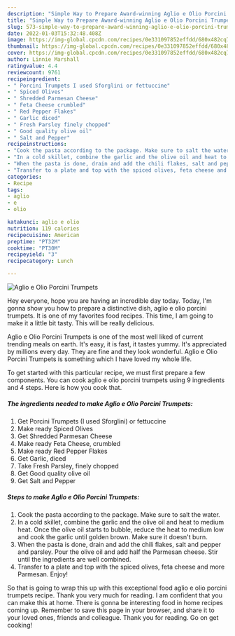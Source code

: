 ```yaml
---
description: "Simple Way to Prepare Award-winning Aglio e Olio Porcini Trumpets"
title: "Simple Way to Prepare Award-winning Aglio e Olio Porcini Trumpets"
slug: 573-simple-way-to-prepare-award-winning-aglio-e-olio-porcini-trumpets
date: 2022-01-03T15:32:48.408Z
image: https://img-global.cpcdn.com/recipes/0e331097852effdd/680x482cq70/aglio-e-olio-porcini-trumpets-recipe-main-photo.jpg
thumbnail: https://img-global.cpcdn.com/recipes/0e331097852effdd/680x482cq70/aglio-e-olio-porcini-trumpets-recipe-main-photo.jpg
cover: https://img-global.cpcdn.com/recipes/0e331097852effdd/680x482cq70/aglio-e-olio-porcini-trumpets-recipe-main-photo.jpg
author: Linnie Marshall
ratingvalue: 4.4
reviewcount: 9761
recipeingredient:
- " Porcini Trumpets I used Sforglini or fettuccine"
- " Spiced Olives"
- " Shredded Parmesan Cheese"
- " Feta Cheese crumbled"
- " Red Pepper Flakes"
- " Garlic diced"
- " Fresh Parsley finely chopped"
- " Good quality olive oil"
- " Salt and Pepper"
recipeinstructions:
- "Cook the pasta according to the package. Make sure to salt the water."
- "In a cold skillet, combine the garlic and the olive oil and heat to medium heat. Once the olive oil starts to bubble, reduce the heat to medium low and cook the garlic until golden brown. Make sure it doesn&#39;t burn."
- "When the pasta is done, drain and add the chili flakes, salt and pepper and parsley. Pour the olive oil and add half the Parmesan cheese. Stir until the ingredients are well combined."
- "Transfer to a plate and top with the spiced olives, feta cheese and more Parmesan. Enjoy!"
categories:
- Recipe
tags:
- aglio
- e
- olio

katakunci: aglio e olio 
nutrition: 119 calories
recipecuisine: American
preptime: "PT32M"
cooktime: "PT30M"
recipeyield: "3"
recipecategory: Lunch

---
```



![Aglio e Olio Porcini Trumpets](https://img-global.cpcdn.com/recipes/0e331097852effdd/680x482cq70/aglio-e-olio-porcini-trumpets-recipe-main-photo.jpg)

Hey everyone, hope you are having an incredible day today. Today, I'm gonna show you how to prepare a distinctive dish, aglio e olio porcini trumpets. It is one of my favorites food recipes. This time, I am going to make it a little bit tasty. This will be really delicious.



Aglio e Olio Porcini Trumpets is one of the most well liked of current trending meals on earth. It's easy, it is fast, it tastes yummy. It's appreciated by millions every day. They are fine and they look wonderful. Aglio e Olio Porcini Trumpets is something which I have loved my whole life.


To get started with this particular recipe, we must first prepare a few components. You can cook aglio e olio porcini trumpets using 9 ingredients and 4 steps. Here is how you cook that.

<!--inarticleads1-->

##### The ingredients needed to make Aglio e Olio Porcini Trumpets:

1. Get  Porcini Trumpets (I used Sforglini) or fettuccine
1. Make ready  Spiced Olives
1. Get  Shredded Parmesan Cheese
1. Make ready  Feta Cheese, crumbled
1. Make ready  Red Pepper Flakes
1. Get  Garlic, diced
1. Take  Fresh Parsley, finely chopped
1. Get  Good quality olive oil
1. Get  Salt and Pepper




<!--inarticleads2-->

##### Steps to make Aglio e Olio Porcini Trumpets:

1. Cook the pasta according to the package. Make sure to salt the water.
1. In a cold skillet, combine the garlic and the olive oil and heat to medium heat. Once the olive oil starts to bubble, reduce the heat to medium low and cook the garlic until golden brown. Make sure it doesn&#39;t burn.
1. When the pasta is done, drain and add the chili flakes, salt and pepper and parsley. Pour the olive oil and add half the Parmesan cheese. Stir until the ingredients are well combined.
1. Transfer to a plate and top with the spiced olives, feta cheese and more Parmesan. Enjoy!




So that is going to wrap this up with this exceptional food aglio e olio porcini trumpets recipe. Thank you very much for reading. I am confident that you can make this at home. There is gonna be interesting food in home recipes coming up. Remember to save this page in your browser, and share it to your loved ones, friends and colleague. Thank you for reading. Go on get cooking!
